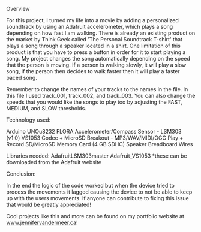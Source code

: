 
Overview

For this project, I turned my life into a movie by adding a personalized soundtrack by using an Adafruit accelerometer, which plays a song depending on how fast I am walking. There is already an existing product on the market by Think Geek called 'The Personal Soundtrack T-shirt' that plays a song through a speaker located in a shirt. One limitation of this product is that you have to press a button in order for it to start playing a song. My project changes the song automatically depending on the speed that the person is moving. If a person is walking slowly, it will play a slow song, if the person then decides to walk faster then it will play a faster paced song.

Remember to change the names of your tracks to the names in the file. In this file I used track_001, track_002, and track_003. You can also change the speeds that you would like the songs to play too by adjusting the FAST, MEDIUM, and SLOW thresholds. 

Technology used:

Arduino UNOu8232 FLORA Accelerometer/Compass Sensor - LSM303 (v1.0)
VS1053 Codec + MicroSD Breakout - MP3/WAV/MIDI/OGG Play + Record SD/MicroSD Memory Card (4 GB SDHC)
Speaker
Breadboard
Wires

Libraries needed:
AdafruitLSM303master
Adafruit_VS1053
*these can be downloaded from the Adafruit website

Conclusion:

In the end the logic of the code worked but when the device tried to process the movements it lagged causing the device to not be able to keep up with the users movements. If anyone can contribute to fixing this issue that would be greatly appreciated! 

Cool projects like this and more can be found on my portfolio website at www.jennifervandermeer.ca!